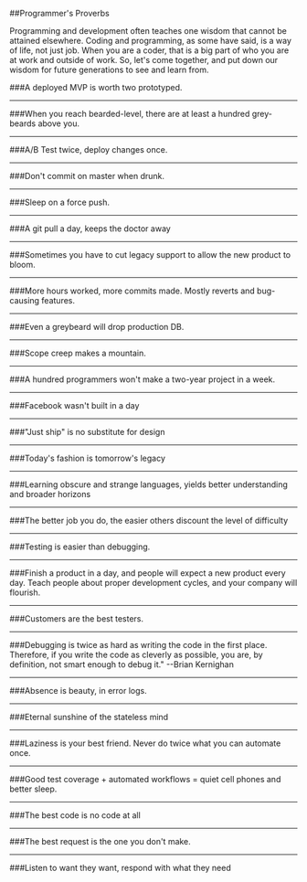 ##Programmer's Proverbs

Programming and development often teaches one wisdom that cannot be attained elsewhere. Coding and programming, as some have said, is a way of life, not just job. When you are a coder, that is a big part of who you are at work and outside of work. So, let's come together, and put down our wisdom for future generations to see and learn from.

###A deployed MVP is worth two prototyped.

***

###When you reach bearded-level, there are at least a hundred grey-beards above you.

***

###A/B Test twice, deploy changes once.

***

###Don't commit on master when drunk.

***

###Sleep on a force push.

***

###A git pull a day, keeps the doctor away

***

###Sometimes you have to cut legacy support to allow the new product to bloom.

***

###More hours worked, more commits made. Mostly reverts and bug-causing features.

***

###Even a greybeard will drop production DB.

***

###Scope creep makes a mountain.

***

###A hundred programmers won't make a two-year project in a week.

***

###Facebook wasn't built in a day

***

###"Just ship" is no substitute for design

***

###Today's fashion is tomorrow's legacy

***

###Learning obscure and strange languages, yields better understanding and broader horizons

***

###The better job you do, the easier others discount the level of difficulty

***

###Testing is easier than debugging.

***

###Finish a product in a day, and people will expect a new product every day. Teach people about proper development cycles, and your company will flourish.

***

###Customers are the best testers.

***

###Debugging is twice as hard as writing the code in the first place. Therefore, if you write the code as cleverly as possible, you are, by definition, not smart enough to debug it." --Brian Kernighan

***

###Absence is beauty, in error logs.

***

###Eternal sunshine of the stateless mind

***

###Laziness is your best friend.  Never do twice what you can automate once.

***

###Good test coverage + automated workflows = quiet cell phones and better sleep.

***

###The best code is no code at all

***

###The best request is the one you don't make.

***

###Listen to want they want, respond with what they need
